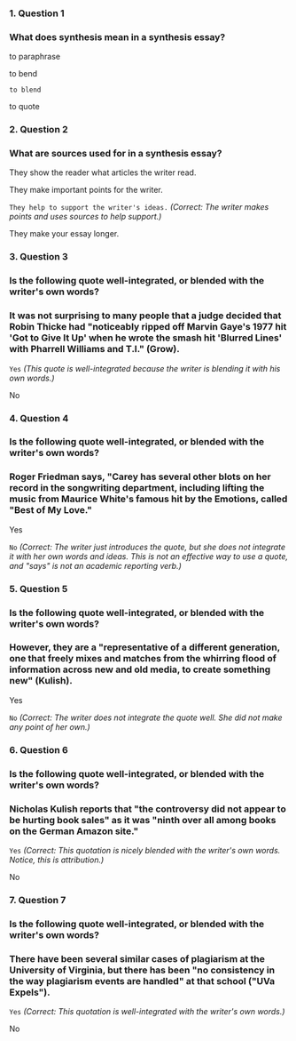 ### 1. Question 1
### What does synthesis mean in a synthesis essay?


to paraphrase



to bend



``to blend``



to quote



### 2. Question 2
### What are sources used for in a synthesis essay?


They show the reader what articles the writer read.



They make important points for the writer.



``They help to support the writer's ideas.``
_(Correct:
The writer makes points and uses sources to help support.)_


They make your essay longer.




### 3. Question 3
### Is the following quote well-integrated, or blended with the writer's own words?

### It was not surprising to many people that a judge decided that Robin Thicke had "noticeably ripped off Marvin Gaye's 1977 hit 'Got to Give It Up' when he wrote the smash hit 'Blurred Lines' with Pharrell Williams and T.I." (Grow).


``Yes``
_(This quote is well-integrated because the writer is blending it with his own words.)_


No




### 4. Question 4
### Is the following quote well-integrated, or blended with the writer's own words?

### Roger Friedman says, "Carey has several other blots on her record in the songwriting department, including lifting the music from Maurice White's famous hit by the Emotions, called "Best of My Love."


Yes



``No``
_(Correct:
The writer just introduces the quote, but she does not integrate it with her own words and ideas. This is not an effective way to use a quote, and "says" is not an academic reporting verb.)_



### 5. Question 5
### Is the following quote well-integrated, or blended with the writer's own words?

### However, they are a "representative of a different generation, one that freely mixes and matches from the whirring flood of information across new and old media, to create something new" (Kulish).

Yes


``No``
_(Correct:
The writer does not integrate the quote well. She did not make any point of her own.)_




### 6. Question 6
### Is the following quote well-integrated, or blended with the writer's own words?

### Nicholas Kulish reports that "the controversy did not appear to be hurting book sales" as it was "ninth over all among books on the German Amazon site."


``Yes``
_(Correct:
This quotation is nicely blended with the writer's own words. Notice, this is attribution.)_


No




### 7. Question 7
### Is the following quote well-integrated, or blended with the writer's own words?


### There have been several similar cases of plagiarism at the University of Virginia, but there has been "no consistency in the way plagiarism events are handled" at that school ("UVa Expels").

 


``Yes``
_(Correct:
This quotation is well-integrated with the writer's own words.)_


No

